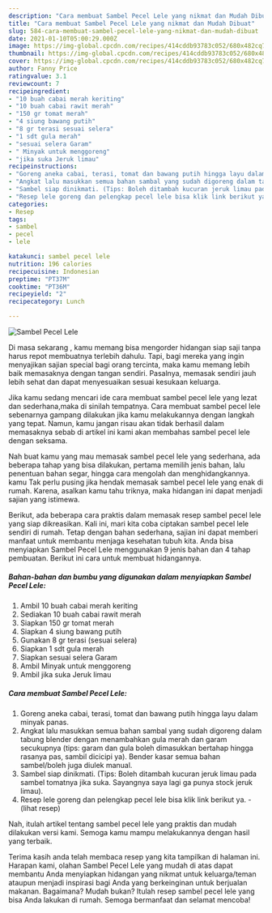 ```yaml
---
description: "Cara membuat Sambel Pecel Lele yang nikmat dan Mudah Dibuat"
title: "Cara membuat Sambel Pecel Lele yang nikmat dan Mudah Dibuat"
slug: 584-cara-membuat-sambel-pecel-lele-yang-nikmat-dan-mudah-dibuat
date: 2021-01-10T05:00:29.000Z
image: https://img-global.cpcdn.com/recipes/414cddb93783c052/680x482cq70/sambel-pecel-lele-foto-resep-utama.jpg
thumbnail: https://img-global.cpcdn.com/recipes/414cddb93783c052/680x482cq70/sambel-pecel-lele-foto-resep-utama.jpg
cover: https://img-global.cpcdn.com/recipes/414cddb93783c052/680x482cq70/sambel-pecel-lele-foto-resep-utama.jpg
author: Fanny Price
ratingvalue: 3.1
reviewcount: 7
recipeingredient:
- "10 buah cabai merah keriting"
- "10 buah cabai rawit merah"
- "150 gr tomat merah"
- "4 siung bawang putih"
- "8 gr terasi sesuai selera"
- "1 sdt gula merah"
- "sesuai selera Garam"
- " Minyak untuk menggoreng"
- "jika suka Jeruk limau"
recipeinstructions:
- "Goreng aneka cabai, terasi, tomat dan bawang putih hingga layu dalam minyak panas."
- "Angkat lalu masukkan semua bahan sambal yang sudah digoreng dalam tabung blender dengan menambahkan gula merah dan garam secukupnya (tips: garam dan gula boleh dimasukkan bertahap hingga rasanya pas, sambil dicicipi ya). Bender kasar semua bahan sambel/boleh juga diulek manual."
- "Sambel siap dinikmati. (Tips: Boleh ditambah kucuran jeruk limau pada sambel tomatnya jika suka. Sayangnya saya lagi ga punya stock jeruk limau)."
- "Resep lele goreng dan pelengkap pecel lele bisa klik link berikut ya.           (lihat resep)"
categories:
- Resep
tags:
- sambel
- pecel
- lele

katakunci: sambel pecel lele 
nutrition: 196 calories
recipecuisine: Indonesian
preptime: "PT37M"
cooktime: "PT36M"
recipeyield: "2"
recipecategory: Lunch

---
```



![Sambel Pecel Lele](https://img-global.cpcdn.com/recipes/414cddb93783c052/680x482cq70/sambel-pecel-lele-foto-resep-utama.jpg)

Di masa  sekarang , kamu memang bisa mengorder hidangan siap saji tanpa harus repot membuatnya terlebih dahulu. Tapi, bagi mereka yang ingin menyajikan sajian special bagi orang tercinta, maka kamu memang lebih baik memasaknya dengan tangan sendiri. Pasalnya, memasak sendiri jauh lebih sehat dan dapat menyesuaikan sesuai kesukaan keluarga.

Jika kamu sedang mencari ide cara membuat sambel pecel lele yang lezat dan sederhana,maka di sinilah tempatnya. Cara membuat sambel pecel lele  sebenarnya gampang dilakukan jika kamu melakukannya dengan langkah yang tepat. Namun, kamu jangan risau akan tidak berhasil dalam memasaknya 
sebab di artikel ini kami akan membahas sambel pecel lele dengan seksama.  



Nah buat kamu yang mau memasak sambel pecel lele yang sederhana, ada beberapa tahap yang bisa dilakukan, pertama memilih jenis bahan, lalu penentuan bahan segar, hingga cara mengolah dan menghidangkannya. kamu Tak perlu pusing jika hendak memasak sambel pecel lele yang enak di rumah. Karena, asalkan kamu  tahu triknya, maka hidangan ini dapat menjadi sajian yang istimewa.

Berikut, ada beberapa cara praktis  dalam memasak resep sambel pecel lele yang siap dikreasikan. Kali ini, mari kita coba ciptakan sambel pecel lele sendiri di rumah. Tetap dengan bahan sederhana, sajian ini dapat memberi manfaat untuk membantu menjaga kesehatan tubuh kita. Anda bisa menyiapkan Sambel Pecel Lele menggunakan 9 jenis bahan dan 4 tahap pembuatan. Berikut ini cara untuk membuat hidangannya.

<!--inarticleads1-->

##### Bahan-bahan dan bumbu yang digunakan dalam menyiapkan Sambel Pecel Lele:

1. Ambil 10 buah cabai merah keriting
1. Sediakan 10 buah cabai rawit merah
1. Siapkan 150 gr tomat merah
1. Siapkan 4 siung bawang putih
1. Gunakan 8 gr terasi (sesuai selera)
1. Siapkan 1 sdt gula merah
1. Siapkan sesuai selera Garam
1. Ambil  Minyak untuk menggoreng
1. Ambil jika suka Jeruk limau




<!--inarticleads2-->

##### Cara membuat Sambel Pecel Lele:

1. Goreng aneka cabai, terasi, tomat dan bawang putih hingga layu dalam minyak panas.
1. Angkat lalu masukkan semua bahan sambal yang sudah digoreng dalam tabung blender dengan menambahkan gula merah dan garam secukupnya (tips: garam dan gula boleh dimasukkan bertahap hingga rasanya pas, sambil dicicipi ya). Bender kasar semua bahan sambel/boleh juga diulek manual.
1. Sambel siap dinikmati. (Tips: Boleh ditambah kucuran jeruk limau pada sambel tomatnya jika suka. Sayangnya saya lagi ga punya stock jeruk limau).
1. Resep lele goreng dan pelengkap pecel lele bisa klik link berikut ya. -           (lihat resep)




Nah, itulah artikel tentang  sambel pecel lele  yang praktis dan mudah dilakukan versi kami. Semoga kamu mampu melakukannya dengan hasil yang terbaik. 

Terima kasih anda telah membaca resep yang kita tampilkan di halaman ini. Harapan kami, olahan  Sambel Pecel Lele yang mudah di atas dapat membantu Anda menyiapkan hidangan yang nikmat untuk keluarga/teman ataupun menjadi inspirasi bagi Anda yang berkeinginan untuk berjualan makanan. Bagaimana? Mudah bukan? Itulah resep sambel pecel lele yang bisa Anda lakukan di rumah. Semoga bermanfaat dan selamat mencoba!

